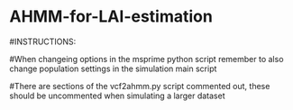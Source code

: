 # AHMM-for-LAI-estimation

#INSTRUCTIONS:


#When changeing options in the msprime python script remember to also change population settings in the simulation main script

#There are sections of the vcf2ahmm.py script commented out, these should be uncommented when simulating a larger dataset

